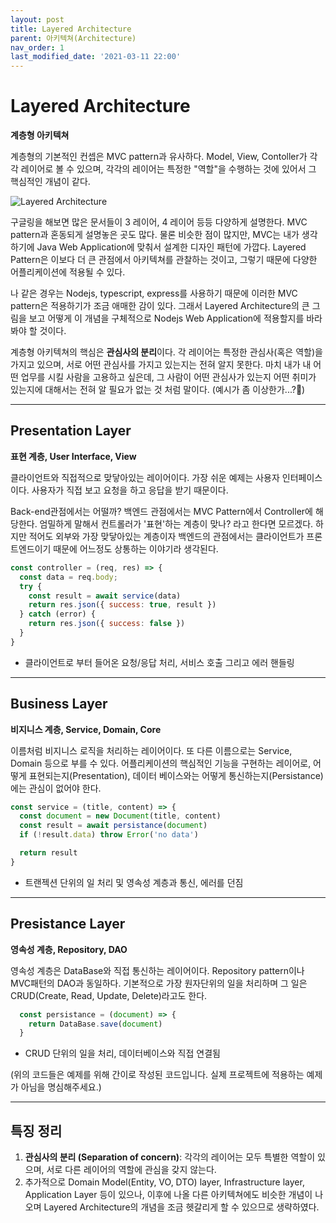 ```yaml
---
layout: post
title: Layered Architecture
parent: 아키텍쳐(Architecture)
nav_order: 1
last_modified_date: '2021-03-11 22:00'
---
```

# Layered Architecture
**계층형 아키텍쳐**

계층형의 기본적인 컨셉은 MVC pattern과 유사하다. Model, View, Contoller가 각각 레이어로 볼 수 있으며, 각각의 레이어는 특정한 "역할"을 수행하는 것에 있어서 그 핵심적인 개념이 같다.

![Layered Architecture](../../../assets/images/architecture_layered.png)

구글링을 해보면 많은 문서들이 3 레이어, 4 레이어 등등 다양하게 설명한다. MVC pattern과 혼동되게 설명놓은 곳도 많다. 물론 비슷한 점이 많지만, MVC는 내가 생각하기에 Java Web Application에 맞춰서 설계한 디자인 패턴에 가깝다. Layered Pattern은 이보다 더 큰 관점에서 아키텍쳐를 관찰하는 것이고, 그렇기 때문에 다양한 어플리케이션에 적용될 수 있다.

나 같은 경우는 Nodejs, typescript, express를 사용하기 때문에 이러한 MVC pattern은 적용하기가 조금 애매한 감이 있다. 그래서 Layered Architecture의 큰 그림을 보고 어떻게 이 개념을 구체적으로  Nodejs Web Application에 적용할지를 바라봐야 할 것이다.

계층형 아키텍쳐의 핵심은 **관심사의 분리**이다. 각 레이어는 특정한 관심사(혹은 역할)을 가지고 있으며, 서로 어떤 관심사를 가지고 있는지는 전혀 알지 못한다.
마치 내가 내 어떤 업무를 시킬 사람을 고용하고 싶은데, 그 사람이 어떤 관심사가 있는지 어떤 취미가 있는지에 대해서는 전혀 알 필요가 없는 것 처럼 말이다. (예시가 좀 이상한가...?🤔)

* * *

## Presentation Layer
**표현 계층, User Interface, View**

클라이언트와 직접적으로 맞닿아있는 레이어이다. 가장 쉬운 예제는 사용자 인터페이스이다. 사용자가 직접 보고 요청을 하고 응답을 받기 때문이다.

Back-end관점에서는 어떨까?
백엔드 관점에서는 MVC Pattern에서 Controller에 해당한다. 엄밀하게 말해서 컨트롤러가 '표현'하는 계층이 맞나? 라고 한다면 모르겠다. 하지만 적어도 외부와 가장 맞닿아있는 계층이자 백엔드의 관점에서는 클라이언트가 프론트엔드이기 때문에 어느정도 상통하는 이야기라 생각된다.
```javascript
const controller = (req, res) => {
  const data = req.body;
  try {
    const result = await service(data)
    return res.json({ success: true, result })
  } catch (error) {
    return res.json({ success: false })
  }
}
```
* 클라이언트로 부터 들어온 요청/응답 처리, 서비스 호출 그리고 에러 핸들링

* * *

## Business Layer
**비지니스 계층, Service, Domain, Core**

이름처럼 비지니스 로직을 처리하는 레이어이다. 또 다른 이름으로는 Service, Domain 등으로 부를 수 있다. 어플리케이션의 핵심적인 기능을 구현하는 레이어로, 어떻게 표현되는지(Presentation), 데이터 베이스와는 어떻게 통신하는지(Persistance)에는 관심이 없어야 한다.
```javascript
const service = (title, content) => {
  const document = new Document(title, content)
  const result = await persistance(document)
  if (!result.data) throw Error('no data')

  return result
}
```
* 트랜젝션 단위의 일 처리 및 영속성 계층과 통신, 에러를 던짐

* * *

## Presistance Layer
**영속성 계층, Repository, DAO**

영속성 계층은 DataBase와 직접 통신하는 레이어이다. Repository pattern이나 MVC패턴의 DAO과 동일하다. 기본적으로 가장 원자단위의 일을 처리하며 그 일은 CRUD(Create, Read, Update, Delete)라고도 한다.
```javascript
  const persistance = (document) => {
    return DataBase.save(document)
  }
```
* CRUD 단위의 일을 처리, 데이터베이스와 직접 연결됨

(위의 코드들은 예제를 위해 간이로 작성된 코드입니다. 실제 프로젝트에 적용하는 예제가 아님을 명심해주세요.)

* * *

## 특징 정리
1. **관심사의 분리 (Separation of concern)**: 각각의 레이어는 모두 특별한 역할이 있으며, 서로 다른 레이어의 역할에 관심을 갖지 않는다.
2. 추가적으로 Domain Model(Entity, VO, DTO) layer, Infrastructure layer, Application Layer 등이 있으나, 이후에 나올 다른 아키텍쳐에도 비슷한 개념이 나오며 Layered Architecture의 개념을 조금 헷갈리게 할 수 있으므로 생략하였다.






